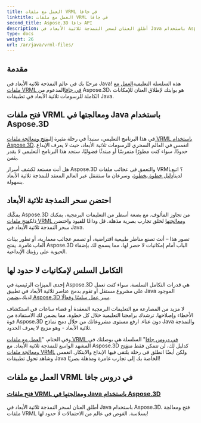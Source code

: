 ```yaml
---
title: العمل مع ملفات VRML في جافا
linktitle: العمل مع ملفات VRML في جافا
second_title: Aspose.3D جافا API
description: أطلق العنان لسحر النمذجة ثلاثية الأبعاد في Java باستخدام Aspose.3D. فتح ومعالجة ملفات VRML بسلاسة. الغوص في عالم من الاحتمالات لا حدود لها!
type: docs
weight: 26
url: /ar/java/vrml-files/
---
```

## مقدمة

 مرحبًا بك في عالم النمذجة ثلاثية الأبعاد في Java! هذه السلسلة التعليمية[العمل مع ملفات VRML في جافا](./open-vrml-files-java/)المدعوم من Aspose.3D، هو بوابتك لإطلاق العنان للإمكانات الكاملة للرسومات ثلاثية الأبعاد في تطبيقات Java.

## فتح ملفات VRML ومعالجتها في Java باستخدام Aspose.3D
 في هذا البرنامج التعليمي، سنبدأ في رحلة مثيرة إلى[فتح ومعالجة ملفات VRML باستخدام Aspose.3D](./open-vrml-files-java/). انغمس في العالم السحري للرسومات ثلاثية الأبعاد، حيث لا يعرف الإبداع حدودًا. سواء كنت مطورًا متمرسًا أو مبتدئًا فضوليًا، ستجد هذا البرنامج التعليمي لا يقدر بثمن.

 هل أنت مستعد لكشف أسرار Aspose.3D والتعمق في عجائب ملفات VRML؟ اتبع لدينا[دليل خطوة بخطوة](./open-vrml-files-java/)، وسرعان ما ستتنقل عبر العالم المعقد للنمذجة ثلاثية الأبعاد بسهولة.

## احتضن سحر النمذجة ثلاثية الأبعاد
 يمكّنك Aspose.3D من تجاوز المألوف. مع بضعة أسطر من التعليمات البرمجية، يمكنك ذلك[فتح ملفات VRML ومعالجتها](./open-vrml-files-java/) لخلق تجارب بصرية مذهلة. قل وداعًا للقيود واحتضن سحر النمذجة ثلاثية الأبعاد في Java.

تصور هذا – أنت تصنع مناظر طبيعية افتراضية، أو تصمم عجائب معمارية، أو تطور بيئات ألعاب غامرة. يفتح Aspose.3D الباب أمام إمكانيات لا حصر لها، مما يسمح لك بإضفاء الحيوية على رؤيتك الإبداعية.

## التكامل السلس لإمكانيات لا حدود لها
 إحدى الميزات الرئيسية في Aspose.3D هي قدرات التكامل السلسة. سواء كنت تعمل على مشروع مستقل أو تقوم بدمج عناصر ثلاثية الأبعاد في تطبيق Java الموجود لديك،[يضمن Aspose.3D سير عمل سلسًا وفعالًا](./open-vrml-files-java/).

لا مزيد من المصارعة مع التعليمات البرمجية المعقدة أو قضاء ساعات في استكشاف الأخطاء وإصلاحها. ترشدك برامجنا التعليمية خلال كل خطوة، مما يضمن لك الاستفادة من قوة Aspose.3D دون عناء. ارفع مستوى مشروعاتك من خلال دمج نماذج Java والنمذجة ثلاثية الأبعاد - وهو مزيج لا يعرف الحدود.

وفي الختام، "[العمل مع ملفات VRML في دروس جافا](./open-vrml-files-java/)" السلسلة هي بوصلتك في المشهد الواسع للنمذجة ثلاثية الأبعاد. مع Aspose.3D كدليل لك، لن تتمكن فقط من[فتح ومعالجة ملفات VRML](./open-vrml-files-java/) ولكن أيضًا انطلق في رحلة يلتقي فيها الإبداع والابتكار. انغمس وشاهد تحول تطبيقات Java الخاصة بك إلى تجارب غامرة ومذهلة بصريًا!
## العمل مع ملفات VRML في دروس جافا
### [فتح ملفات VRML ومعالجتها في Java باستخدام Aspose.3D](./open-vrml-files-java/)
أطلق العنان لسحر النمذجة ثلاثية الأبعاد في Java باستخدام Aspose.3D. فتح ومعالجة ملفات VRML بسلاسة. الغوص في عالم من الاحتمالات لا حدود لها!